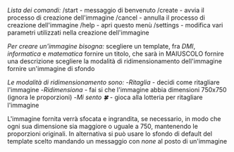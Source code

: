 *Lista dei comandi:*
/start \- messaggio di benvenuto
/create \- avvia il processo di creazione dell'immagine
/cancel \- annulla il processo di creazione dell'immagine
/help \- apri questo menù
/settings \- modifica vari parametri utilizzati nella creazione dell'immagine

*Per creare un'immagine bisogna:* 
scegliere un template, fra _DMI_, _informatica_ e _matematica_
fornire un titolo, che sarà in MAIUSCOLO
fornire una descrizione
scegliere la modalità di ridimensionamento dell'immagine
fornire un'immagine di sfondo

*Le modalità di ridimensionamento sono:*
\-*Ritaglia* \-  decidi come ritagliare l'immagine
\-*Ridimensiona* \- fai si che l'immagine abbia dimensioni 750x750 (ignora le proporzioni)
\-*Mi sento 🍀* \- gioca alla lotteria per ritagliare l'immagine

L'immagine fornita verrà sfocata e ingrandita, se necessario, in modo che ogni sua dimensione sia maggiore o uguale a 750, mantenendo le proporzioni originali\.
In alternativa si può usare lo sfondo di default del template scelto mandando un messaggio con _none_ al posto di un'immagine